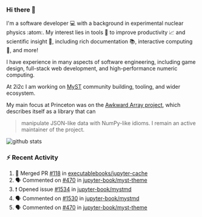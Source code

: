 ### Hi there 👋 

I'm a software developer 💻 with a background in experimental nuclear physics :atom:. My interest lies in tools :wrench: to improve productivity :chart_with_upwards_trend: and scientific insight :telescope:, including rich documentation 📚, interactive computing 🧮, and more! 

I have experience in many aspects of software engineering, including game design, full-stack web development, and high-performance numeric computing. 

At 2i2c I am working on [MyST](https://github.com/jupyter-book/mystmd) community building, tooling, and wider ecosystem. 

My main focus at Princeton was on the [Awkward Array project](awkward-array.org/), which describes itself as a library that can 
> manipulate JSON-like data with NumPy-like idioms. I remain an active maintainer of the project. 

![github stats](https://github-readme-stats.vercel.app/api?username=agoose77&show_icons=true&hide_rank=true&hide_title=true&bg_color=30,e76445,904e95&text_color=efe3ec&icon_color=efe3ec)
<!--
**agoose77/agoose77** is a ✨ _special_ ✨ repository because its `README.md` (this file) appears on your GitHub profile.

Here are some ideas to get you started:

- 🔭 I’m currently working on ...
- 🌱 I’m currently learning ...
- 👯 I’m looking to collaborate on ...
- 🤔 I’m looking for help with ...
- 💬 Ask me about ...
- 📫 How to reach me: ...
- 😄 Pronouns: ...
- ⚡ Fun fact: ...
-->

### :zap: Recent Activity

<!--START_SECTION:activity-->
1. 🎉 Merged PR [#118](https://github.com/executablebooks/jupyter-cache/pull/118) in [executablebooks/jupyter-cache](https://github.com/executablebooks/jupyter-cache)
2. 🗣 Commented on [#470](https://github.com/jupyter-book/myst-theme/pull/470#issuecomment-2349335317) in [jupyter-book/myst-theme](https://github.com/jupyter-book/myst-theme)
3. ❗ Opened issue [#1534](https://github.com/jupyter-book/mystmd/issues/1534) in [jupyter-book/mystmd](https://github.com/jupyter-book/mystmd)
4. 🗣 Commented on [#1530](https://github.com/jupyter-book/mystmd/pull/1530#issuecomment-2348950137) in [jupyter-book/mystmd](https://github.com/jupyter-book/mystmd)
5. 🗣 Commented on [#470](https://github.com/jupyter-book/myst-theme/pull/470#issuecomment-2348821520) in [jupyter-book/myst-theme](https://github.com/jupyter-book/myst-theme)
<!--END_SECTION:activity-->
